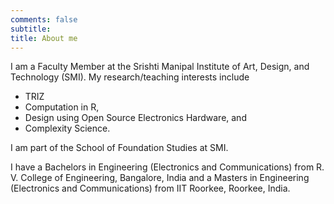 ```yaml
---
comments: false
subtitle: 
title: About me
---
```


I am a Faculty Member at the Srishti Manipal Institute of Art, Design, and Technology (SMI). My research/teaching interests include 
- TRIZ
- Computation in R, 
- Design using Open Source Electronics Hardware, and 
- Complexity Science. 

I am part of the School of Foundation Studies at SMI.


I have a Bachelors in Engineering (Electronics and Communications) from R. V. College of Engineering, Bangalore, India and a Masters in Engineering (Electronics and Communications) from IIT Roorkee, Roorkee, India.

